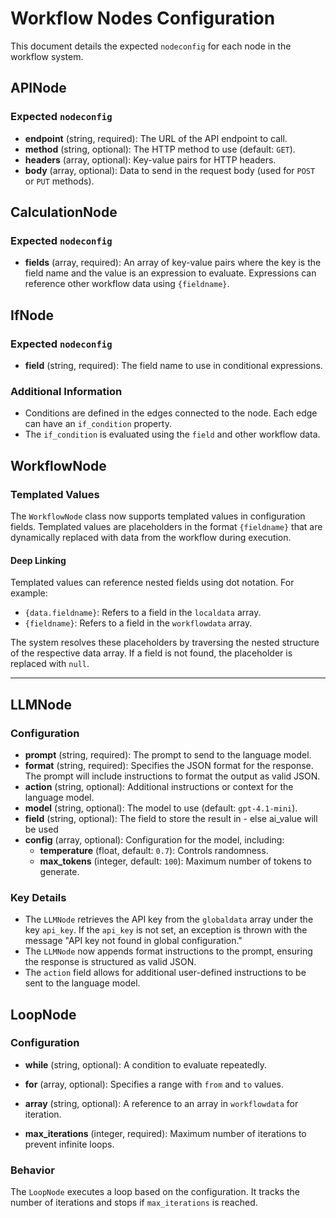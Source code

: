# Workflow Nodes Configuration

This document details the expected `nodeconfig` for each node in the workflow system.

## APINode

### Expected `nodeconfig`
- **endpoint** (string, required): The URL of the API endpoint to call.
- **method** (string, optional): The HTTP method to use (default: `GET`).
- **headers** (array, optional): Key-value pairs for HTTP headers.
- **body** (array, optional): Data to send in the request body (used for `POST` or `PUT` methods).

## CalculationNode

### Expected `nodeconfig`
- **fields** (array, required): An array of key-value pairs where the key is the field name and the value is an expression to evaluate. Expressions can reference other workflow data using `{fieldname}`.

## IfNode

### Expected `nodeconfig`
- **field** (string, required): The field name to use in conditional expressions.

### Additional Information
- Conditions are defined in the edges connected to the node. Each edge can have an `if_condition` property.
- The `if_condition` is evaluated using the `field` and other workflow data.

## WorkflowNode

### Templated Values

The `WorkflowNode` class now supports templated values in configuration fields. Templated values are placeholders in the format `{fieldname}` that are dynamically replaced with data from the workflow during execution. 

#### Deep Linking

Templated values can reference nested fields using dot notation. For example:

- `{data.fieldname}`: Refers to a field in the `localdata` array.
- `{fieldname}`: Refers to a field in the `workflowdata` array.

The system resolves these placeholders by traversing the nested structure of the respective data array. If a field is not found, the placeholder is replaced with `null`.

---

## LLMNode

### Configuration

- **prompt** (string, required): The prompt to send to the language model.
- **format** (string, required): Specifies the JSON format for the response. The prompt will include instructions to format the output as valid JSON.
- **action** (string, optional): Additional instructions or context for the language model.
- **model** (string, optional): The model to use (default: `gpt-4.1-mini`).
- **field** (string, optional): The field to store the result in - else ai_value will be used
- **config** (array, optional): Configuration for the model, including:
  - **temperature** (float, default: `0.7`): Controls randomness.
  - **max_tokens** (integer, default: `100`): Maximum number of tokens to generate.

### Key Details

- The `LLMNode` retrieves the API key from the `globaldata` array under the key `api_key`. If the `api_key` is not set, an exception is thrown with the message "API key not found in global configuration."
- The `LLMNode` now appends format instructions to the prompt, ensuring the response is structured as valid JSON.
- The `action` field allows for additional user-defined instructions to be sent to the language model.

## LoopNode

### Configuration

- **while** (string, optional): A condition to evaluate repeatedly.

- **for** (array, optional): Specifies a range with `from` and `to` values.

- **array** (string, optional): A reference to an array in `workflowdata` for iteration.

- **max_iterations** (integer, required): Maximum number of iterations to prevent infinite loops.

### Behavior

The `LoopNode` executes a loop based on the configuration. It tracks the number of iterations and stops if `max_iterations` is reached.
